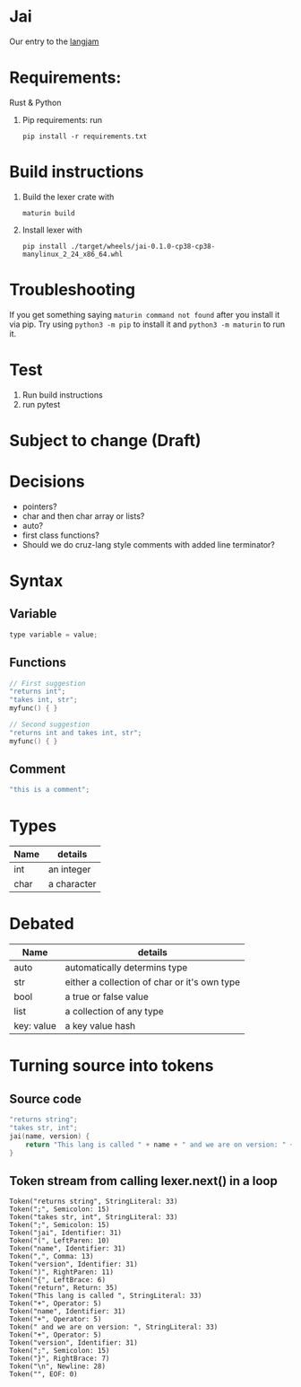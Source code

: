 # Jai
Our entry to the [langjam](https://github.com/langjam/jam0001)

# Requirements:
Rust & Python
1. Pip requirements: run 
	
	```
	pip install -r requirements.txt
	```

# Build instructions
1. Build the lexer crate with
	
	```
	maturin build
	```

2. Install lexer with 
	
	```
	pip install ./target/wheels/jai-0.1.0-cp38-cp38-manylinux_2_24_x86_64.whl
	```

# Troubleshooting
If you get something saying `maturin command not found` after you install it via pip. Try using `python3 -m pip` to install it and `python3 -m maturin` to run it.

# Test
1. Run build instructions
2. run pytest

# Subject to change (Draft)

# Decisions
- pointers?
- char and then char array or lists?
- auto?
- first class functions?
- Should we do cruz-lang style comments with added line terminator?

# Syntax
## Variable
```c
type variable = value;
```

## Functions
```c
// First suggestion
"returns int";
"takes int, str";
myfunc() { }
```

```c
// Second suggestion
"returns int and takes int, str";
myfunc() { }
```

## Comment
```c
"this is a comment";
```

# Types
| Name | details                      |
|------|------------------------------|
| int  | an integer                   |
| char | a character                  |

# Debated
| Name       | details                                      |
|------------|----------------------------------------------|
| auto       | automatically determins type                 |
| str        | either a collection of char or it's own type |
| bool       | a true or false value                        |
| list       | a collection of any type                     |
| key: value | a key value hash                             |


# Turning source into tokens
## Source code
```c
"returns string";
"takes str, int";
jai(name, version) {
	return "This lang is called " + name + " and we are on version: " + version;
}
```

## Token stream from calling lexer.next() in a loop
```
Token("returns string", StringLiteral: 33)
Token(";", Semicolon: 15)
Token("takes str, int", StringLiteral: 33)
Token(";", Semicolon: 15)
Token("jai", Identifier: 31)
Token("(", LeftParen: 10)
Token("name", Identifier: 31)
Token(",", Comma: 13)
Token("version", Identifier: 31)
Token(")", RightParen: 11)
Token("{", LeftBrace: 6)
Token("return", Return: 35)
Token("This lang is called ", StringLiteral: 33)
Token("+", Operator: 5)
Token("name", Identifier: 31)
Token("+", Operator: 5)
Token(" and we are on version: ", StringLiteral: 33)
Token("+", Operator: 5)
Token("version", Identifier: 31)
Token(";", Semicolon: 15)
Token("}", RightBrace: 7)
Token("\n", Newline: 28)
Token("", EOF: 0)
```
